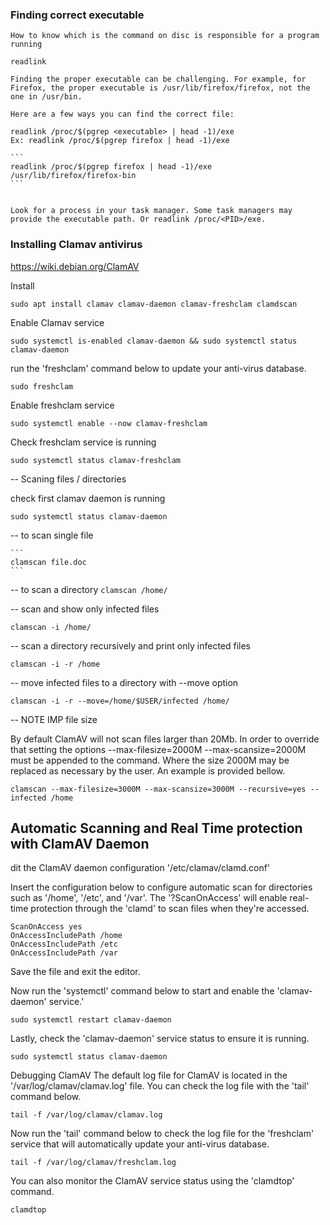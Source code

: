 ### Finding correct executable 
    How to know which is the command on disc is responsible for a program running 

    readlink 

    Finding the proper executable can be challenging. For example, for Firefox, the proper executable is /usr/lib/firefox/firefox, not the one in /usr/bin.

    Here are a few ways you can find the correct file:

    readlink /proc/$(pgrep <executable> | head -1)/exe
    Ex: readlink /proc/$(pgrep firefox | head -1)/exe
    
    ```
    readlink /proc/$(pgrep firefox | head -1)/exe
    /usr/lib/firefox/firefox-bin
    ```


    Look for a process in your task manager. Some task managers may provide the executable path. Or readlink /proc/<PID>/exe.

### Installing Clamav antivirus 

https://wiki.debian.org/ClamAV

Install 


```
sudo apt install clamav clamav-daemon clamav-freshclam clamdscan
```

Enable Clamav service 

```
sudo systemctl is-enabled clamav-daemon && sudo systemctl status clamav-daemon
```


run the 'freshclam' command below to update your anti-virus database.

```
sudo freshclam
```

Enable freshclam service 

```
sudo systemctl enable --now clamav-freshclam
```

Check freshclam service is running 

```
sudo systemctl status clamav-freshclam
```

-- Scaning files / directories 

check first clamav daemon is running 

```
sudo systemctl status clamav-daemon
```
-- to scan single file 

    ```
    clamscan file.doc
    ```

-- to scan a directory 
    ```
    clamscan /home/
    ```

-- scan and show only infected files 
```
clamscan -i /home/
```

-- scan a directory recursively and print only infected files 

```
clamscan -i -r /home
```

--  move infected files to a directory  with  --move option 

```
clamscan -i -r --move=/home/$USER/infected /home/
```

--  NOTE  IMP   file size 

By default ClamAV will not scan files larger than 20Mb. In order to override that setting the options --max-filesize=2000M --max-scansize=2000M must be appended to the command. Where the size 2000M may be replaced as necessary by the user. An example is provided bellow.

```
clamscan --max-filesize=3000M --max-scansize=3000M --recursive=yes --infected /home
```

## Automatic Scanning and Real Time protection with ClamAV Daemon

dit the ClamAV daemon configuration '/etc/clamav/clamd.conf'


Insert the configuration below to configure automatic scan for directories such as '/home', '/etc', and '/var'. The '?ScanOnAccess' will enable real-time protection through the 'clamd' to scan files when they're accessed.

```
ScanOnAccess yes
OnAccessIncludePath /home
OnAccessIncludePath /etc
OnAccessIncludePath /var
```

Save the file and exit the editor.

Now run the 'systemctl' command below to start and enable the 'clamav-daemon' service.'

```
sudo systemctl restart clamav-daemon
```

Lastly, check the 'clamav-daemon' service status to ensure it is running.

```
sudo systemctl status clamav-daemon

```

Debugging ClamAV
The default log file for ClamAV is located in the '/var/log/clamav/clamav.log' file. You can check the log file with the 'tail' command below.
```
tail -f /var/log/clamav/clamav.log
```

Now run the 'tail' command below to check the log file for the 'freshclam' service that will automatically update your anti-virus database.
```
tail -f /var/log/clamav/freshclam.log
```

You can also monitor the ClamAV service status using the 'clamdtop' command.
```
clamdtop
```











